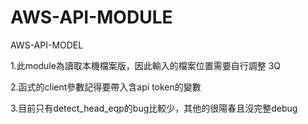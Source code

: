 # AWS-API-MODULE
AWS-API-MODEL

1.此module為讀取本機檔案版，因此輸入的檔案位置需要自行調整 3Q

2.函式的client參數記得要帶入含api token的變數

3.目前只有detect_head_eqp的bug比較少，其他的很陽春且沒完整debug
